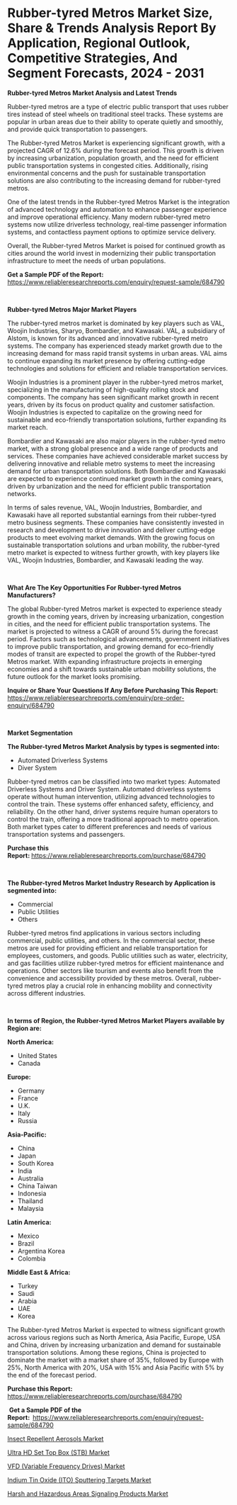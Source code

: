 <p><h1>Rubber-tyred Metros Market Size, Share & Trends Analysis Report By Application, Regional Outlook, Competitive Strategies, And Segment Forecasts, 2024 - 2031</h1></p><p><strong>Rubber-tyred Metros Market Analysis and Latest Trends</strong></p>
<p><p>Rubber-tyred metros are a type of electric public transport that uses rubber tires instead of steel wheels on traditional steel tracks. These systems are popular in urban areas due to their ability to operate quietly and smoothly, and provide quick transportation to passengers.</p><p>The Rubber-tyred Metros Market is experiencing significant growth, with a projected CAGR of 12.6% during the forecast period. This growth is driven by increasing urbanization, population growth, and the need for efficient public transportation systems in congested cities. Additionally, rising environmental concerns and the push for sustainable transportation solutions are also contributing to the increasing demand for rubber-tyred metros.</p><p>One of the latest trends in the Rubber-tyred Metros Market is the integration of advanced technology and automation to enhance passenger experience and improve operational efficiency. Many modern rubber-tyred metro systems now utilize driverless technology, real-time passenger information systems, and contactless payment options to optimize service delivery.</p><p>Overall, the Rubber-tyred Metros Market is poised for continued growth as cities around the world invest in modernizing their public transportation infrastructure to meet the needs of urban populations.</p></p>
<p><strong>Get a Sample PDF of the Report:&nbsp;</strong> <a href="https://www.reliableresearchreports.com/enquiry/request-sample/684790">https://www.reliableresearchreports.com/enquiry/request-sample/684790</a></p>
<p>&nbsp;</p>
<p><strong>Rubber-tyred Metros Major Market Players</strong></p>
<p><p>The rubber-tyred metros market is dominated by key players such as VAL, Woojin Industries, Sharyo, Bombardier, and Kawasaki. VAL, a subsidiary of Alstom, is known for its advanced and innovative rubber-tyred metro systems. The company has experienced steady market growth due to the increasing demand for mass rapid transit systems in urban areas. VAL aims to continue expanding its market presence by offering cutting-edge technologies and solutions for efficient and reliable transportation services.</p><p>Woojin Industries is a prominent player in the rubber-tyred metros market, specializing in the manufacturing of high-quality rolling stock and components. The company has seen significant market growth in recent years, driven by its focus on product quality and customer satisfaction. Woojin Industries is expected to capitalize on the growing need for sustainable and eco-friendly transportation solutions, further expanding its market reach.</p><p>Bombardier and Kawasaki are also major players in the rubber-tyred metro market, with a strong global presence and a wide range of products and services. These companies have achieved considerable market success by delivering innovative and reliable metro systems to meet the increasing demand for urban transportation solutions. Both Bombardier and Kawasaki are expected to experience continued market growth in the coming years, driven by urbanization and the need for efficient public transportation networks.</p><p>In terms of sales revenue, VAL, Woojin Industries, Bombardier, and Kawasaki have all reported substantial earnings from their rubber-tyred metro business segments. These companies have consistently invested in research and development to drive innovation and deliver cutting-edge products to meet evolving market demands. With the growing focus on sustainable transportation solutions and urban mobility, the rubber-tyred metro market is expected to witness further growth, with key players like VAL, Woojin Industries, Bombardier, and Kawasaki leading the way.</p></p>
<p>&nbsp;</p>
<p><strong>What Are The Key Opportunities For Rubber-tyred Metros Manufacturers?</strong></p>
<p><p>The global Rubber-tyred Metros market is expected to experience steady growth in the coming years, driven by increasing urbanization, congestion in cities, and the need for efficient public transportation systems. The market is projected to witness a CAGR of around 5% during the forecast period. Factors such as technological advancements, government initiatives to improve public transportation, and growing demand for eco-friendly modes of transit are expected to propel the growth of the Rubber-tyred Metros market. With expanding infrastructure projects in emerging economies and a shift towards sustainable urban mobility solutions, the future outlook for the market looks promising.</p></p>
<p><strong>Inquire or Share Your Questions If Any Before Purchasing This Report:</strong> <a href="https://www.reliableresearchreports.com/enquiry/pre-order-enquiry/684790">https://www.reliableresearchreports.com/enquiry/pre-order-enquiry/684790</a></p>
<p>&nbsp;</p>
<p><strong>Market Segmentation</strong></p>
<p><strong>The Rubber-tyred Metros Market Analysis by types is segmented into:</strong></p>
<p><ul><li>Automated Driverless Systems</li><li>Diver System</li></ul></p>
<p><p>Rubber-tyred metros can be classified into two market types: Automated Driverless Systems and Driver System. Automated driverless systems operate without human intervention, utilizing advanced technologies to control the train. These systems offer enhanced safety, efficiency, and reliability. On the other hand, driver systems require human operators to control the train, offering a more traditional approach to metro operation. Both market types cater to different preferences and needs of various transportation systems and passengers.</p></p>
<p><strong>Purchase this Report:&nbsp;</strong><a href="https://www.reliableresearchreports.com/purchase/684790">https://www.reliableresearchreports.com/purchase/684790</a></p>
<p>&nbsp;</p>
<p><strong>The Rubber-tyred Metros Market Industry Research by Application is segmented into:</strong></p>
<p><ul><li>Commercial</li><li>Public Utilities</li><li>Others</li></ul></p>
<p><p>Rubber-tyred metros find applications in various sectors including commercial, public utilities, and others. In the commercial sector, these metros are used for providing efficient and reliable transportation for employees, customers, and goods. Public utilities such as water, electricity, and gas facilities utilize rubber-tyred metros for efficient maintenance and operations. Other sectors like tourism and events also benefit from the convenience and accessibility provided by these metros. Overall, rubber-tyred metros play a crucial role in enhancing mobility and connectivity across different industries.</p></p>
<p>&nbsp;</p>
<p><strong>In terms of Region, the Rubber-tyred Metros Market Players available by Region are:</strong></p>
<p>
    <p> <strong> North America: </strong>
        <ul>
            <li>United States</li>
            <li>Canada</li>
        </ul>
        </p> 
    <p> <strong> Europe: </strong>
        <ul>
            <li>Germany</li>
            <li>France</li>
            <li>U.K.</li>
            <li>Italy</li>
            <li>Russia</li>
        </ul>
        </p> 
    <p> <strong> Asia-Pacific: </strong>
        <ul>
            <li>China</li>
            <li>Japan</li>
            <li>South Korea</li>
            <li>India</li>
            <li>Australia</li>
            <li>China Taiwan</li>
            <li>Indonesia</li>
            <li>Thailand</li>
            <li>Malaysia</li>
        </ul>
        </p> 
    <p> <strong> Latin America: </strong>
        <ul>
            <li>Mexico</li>
            <li>Brazil</li>
            <li>Argentina Korea</li>
            <li>Colombia</li>
        </ul>
        </p> 
    <p> <strong> Middle East & Africa: </strong>
        <ul>
            <li>Turkey</li>
            <li>Saudi</li>
            <li>Arabia</li>
            <li>UAE</li>
            <li>Korea</li>
        </ul>
    </p>
    </p>
<p><p>The Rubber-tyred Metros Market is expected to witness significant growth across various regions such as North America, Asia Pacific, Europe, USA and China, driven by increasing urbanization and demand for sustainable transportation solutions. Among these regions, China is projected to dominate the market with a market share of 35%, followed by Europe with 25%, North America with 20%, USA with 15% and Asia Pacific with 5% by the end of the forecast period.</p></p>
<p><strong>Purchase this Report: </strong><a href="https://www.reliableresearchreports.com/purchase/684790">https://www.reliableresearchreports.com/purchase/684790</a></p>
<p>&nbsp;<strong>Get a Sample PDF of the Report:&nbsp;&nbsp;</strong><a href="https://www.reliableresearchreports.com/enquiry/request-sample/684790">https://www.reliableresearchreports.com/enquiry/request-sample/684790</a></p>
<p><strong></strong></p>
<p><p><a href="https://gamy-alyssum-396.notion.site/Insect-Repellent-Aerosols-Market-Provides-Detailed-Segmentation-of-this-Market-based-on-Type-Applic-1243bd69858f43449accb8cb6ecabb5d">Insect Repellent Aerosols Market</a></p><p><a href="https://view.publitas.com/reportprime-1/ultra-hd-set-top-box-stb-market-research-report-provides-critical-insights-that-can-help-shape-business-development-and-investment-strategies/">Ultra HD Set Top Box (STB) Market</a></p><p><a href="https://natural-crush-b99.notion.site/Global-VFD-Variable-Frequency-Drives-Market-Size-and-Market-Trends-Insights-and-Projections-from--bb62d5af047b4bf18ddff5e1e2f985e3">VFD (Variable Frequency Drives) Market</a></p><p><a href="https://view.publitas.com/reportprime-1/indium-tin-oxide-ito-sputtering-targets-market-research-report-the-key-to-successful-business-strategy-forecasted-for-period-from-2024-2031/">Indium Tin Oxide (ITO) Sputtering Targets Market</a></p><p><a href="https://boundless-drawbridge-702.notion.site/Harsh-and-Hazardous-Areas-Signaling-Products-Market-Size-Share-Trends-Analysis-Report-By-Applicat-5603cf26dd694ebaa07185a674ae8d08">Harsh and Hazardous Areas Signaling Products Market</a></p></p>